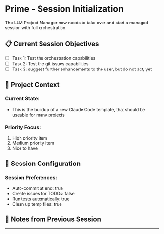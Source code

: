 # Prime - Session Initialization

The LLM Project Manager now needs to take over and start a managed session with full orchestration.

## 📋 Current Session Objectives

<!-- Add your session goals here -->
- [ ] Task 1: Test the orchestration capabilities
- [ ] Task 2: Test the git issues capabilities
- [ ] Task 3: suggest further enhancements to the user, but do not act, yet

## 🎯 Project Context

<!-- Add relevant project context here -->
### Current State:
- This is the buildup of a new Claude Code template, that should be useable for many projects

### Priority Focus:
1. High priority item
2. Medium priority item
3. Nice to have

## 🔧 Session Configuration

### Session Preferences:
- Auto-commit at end: true
- Create issues for TODOs: false
- Run tests automatically: true
- Clean up temp files: true

## 📝 Notes from Previous Session

<!-- This section is for handoff notes -->
<!-- The session-end-manager will update this -->
<!-- We will create new documentation workflow for session handovers later -->
<!-- Will be replaced:
### Last Session Summary:
- Date: [Previous session date]
- Completed: [What was accomplished]
- Pending: [What needs to continue]

### Important Decisions:
- [Any decisions that affect current work]

### Blockers Identified:
- [Any blockers from last session]

-->

---
